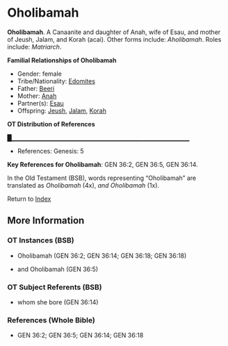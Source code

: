 # Oholibamah
**Oholibamah**. 
A Canaanite and daughter of Anah, wife of Esau, and mother of Jeush, Jalam, and Korah (acai). 
Other forms include: 
*Aholibamah*. 
Roles include: 
_Matriarch_. 




**Familial Relationships of Oholibamah**


* Gender: female
* Tribe/Nationality: [Edomites](../../../groups/md/acai/Edom.md)
* Father: [Beeri](Beeri.md)
* Mother: [Anah](Anah.md)
* Partner(s): [Esau](Esau.md)
* Offspring: [Jeush](Jeush.md), [Jalam](Jalam.md), [Korah](Korah.md)


**OT Distribution of References**

█▁▁▁▁▁▁▁▁▁▁▁▁▁▁▁▁▁▁▁▁▁▁▁▁▁▁▁▁▁▁▁▁▁▁▁▁▁▁
* References: Genesis: 5



**Key References for Oholibamah**: 
GEN 36:2, GEN 36:5, GEN 36:14. 


In the Old Testament (BSB), words representing “Oholibamah” are translated as 
*Oholibamah* (4x), *and Oholibamah* (1x). 




Return to [Index](00-Index.md)

## More Information

### OT Instances (BSB)

* Oholibamah (GEN 36:2; GEN 36:14; GEN 36:18; GEN 36:18)

* and Oholibamah (GEN 36:5)



### OT Subject Referents (BSB)

* whom she bore (GEN 36:14)



### References (Whole Bible)

* GEN 36:2; GEN 36:5; GEN 36:14; GEN 36:18



